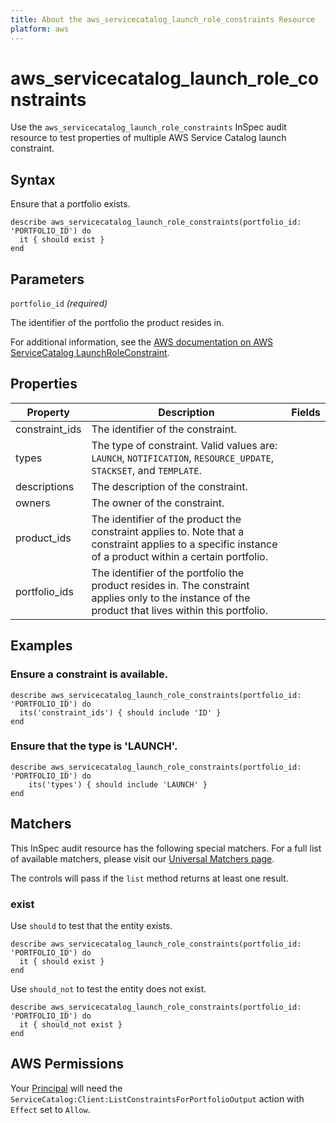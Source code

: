 ```yaml
---
title: About the aws_servicecatalog_launch_role_constraints Resource
platform: aws
---
```


# aws\_servicecatalog\_launch\_role\_constraints

Use the `aws_servicecatalog_launch_role_constraints` InSpec audit resource to test properties of multiple AWS Service Catalog launch constraint.

## Syntax

Ensure that a portfolio exists.

    describe aws_servicecatalog_launch_role_constraints(portfolio_id: 'PORTFOLIO_ID') do
      it { should exist }
    end

## Parameters

`portfolio_id` _(required)_

The identifier of the portfolio the product resides in.

For additional information, see the [AWS documentation on AWS ServiceCatalog LaunchRoleConstraint](https://docs.aws.amazon.com/AWSCloudFormation/latest/UserGuide/aws-resource-servicecatalog-launchroleconstraint.html).

## Properties

| Property | Description | Fields | 
| --- | --- | --- |
| constraint_ids | The identifier of the constraint. |
| types | The type of constraint. Valid values are: `LAUNCH`, `NOTIFICATION`, `RESOURCE_UPDATE`, `STACKSET`, and `TEMPLATE`. |
| descriptions | The description of the constraint. |
| owners | The owner of the constraint. |
| product_ids | The identifier of the product the constraint applies to. Note that a constraint applies to a specific instance of a product within a certain portfolio. |
| portfolio_ids | The identifier of the portfolio the product resides in. The constraint applies only to the instance of the product that lives within this portfolio. |

## Examples

### Ensure a constraint is available.

    describe aws_servicecatalog_launch_role_constraints(portfolio_id: 'PORTFOLIO_ID') do
      its('constraint_ids') { should include 'ID' }
    end

### Ensure that the type is 'LAUNCH'.

    describe aws_servicecatalog_launch_role_constraints(portfolio_id: 'PORTFOLIO_ID') do
        its('types') { should include 'LAUNCH' }
    end

## Matchers

This InSpec audit resource has the following special matchers. For a full list of available matchers, please visit our [Universal Matchers page](https://www.inspec.io/docs/reference/matchers/).

The controls will pass if the `list` method returns at least one result.

### exist

Use `should` to test that the entity exists.

    describe aws_servicecatalog_launch_role_constraints(portfolio_id: 'PORTFOLIO_ID') do
      it { should exist }
    end

Use `should_not` to test the entity does not exist.

    describe aws_servicecatalog_launch_role_constraints(portfolio_id: 'PORTFOLIO_ID') do
      it { should_not exist }
    end

## AWS Permissions

Your [Principal](https://docs.aws.amazon.com/IAM/latest/UserGuide/intro-structure.html#intro-structure-principal) will need the `ServiceCatalog:Client:ListConstraintsForPortfolioOutput` action with `Effect` set to `Allow`.
